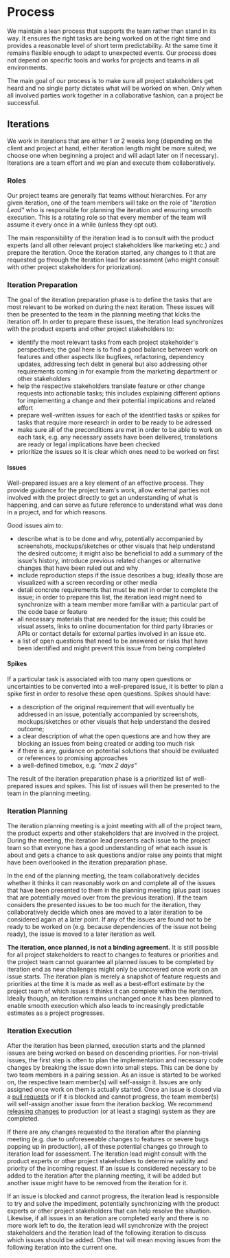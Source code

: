 # Process

We maintain a lean process that supports the team rather than stand in its way.
It ensures the right tasks are being worked on at the right time and provides a
reasonable level of short term predictability. At the same time it remains
flexible enough to adapt to unexpected events. Our process does not depend on
specific tools and works for projects and teams in all environments.

The main goal of our process is to make sure all project stakeholders get heard
and no single party dictates what will be worked on when. Only when all
involved parties work together in a collaborative fashion, can a project be
successful.

## Iterations

We work in iterations that are either 1 or 2 weeks long (depending on the
client and project at hand, either iteration length might be more suited; we
choose one when beginning a project and will adapt later on if necessary).
Iterations are a team effort and we plan and execute them collaboratively.

### Roles

Our project teams are generally flat teams without hierarchies. For any given
iteration, one of the team members will take on the role of _"Iteration Lead"_
who is responsible for planning the iteration and ensuring smooth execution.
This is a rotating role so that every member of the team will assume it every
once in a while (unless they opt out).

The main responsibility of the iteration lead is to consult with the product
experts (and all other relevant project stakeholders like marketing etc.) and
prepare the iteration. Once the iteration started, any changes to it that are
requested go through the iteration lead for assessment (who might consult with
other project stakeholders for priorization).

### Iteration Preparation

The goal of the iteration preparation phase is to define the tasks that are
most relevant to be worked on during the next iteration. These issues will then
be presented to the team in the planning meeting that kicks the iteration off.
In order to prepare these issues, the iteration lead synchronizes with the
product experts and other project stakeholders to:

* identify the most relevant tasks from each project stakeholder's
  perspectives; the goal here is to find a good balance between work on
  features and other aspects like bugfixes, refactoring, dependency updates,
  addressing tech debt in general but also addressing other requirements coming
  in for example from the marketing department or other stakeholders
* help the respective stakeholders translate feature or other change requests
  into actionable tasks; this includes explaining different options for
  implementing a change and their potential implications and related effort
* prepare well-written issues for each of the identified tasks or spikes for
  tasks that require more research in order to be ready to be adressed
* make sure all of the preconditions are met in order to be able to work on
  each task, e.g. any necessary assets have been delivered, translations are
  ready or legal implications have been checked
* prioritize the issues so it is clear which ones need to be worked on first

#### Issues

Well-prepared issues are a key element of an effective process. They provide
guidance for the project team's work, allow external parties not involved with
the project directly to get an understanding of what is happening, and can
serve as future reference to understand what was done in a project, and for
which reasons.

Good issues aim to:

* describe what is to be done and why, potentially accompanied by
  screenshots, mockups/sketches or other visuals that help understand the
  desired outcome; it might also be beneficial to add a summary of the issue's
  history, introduce previous related changes or alternative changes that have
  been ruled out and why 
* include reproduction steps if the issue describes a bug; ideally those are
  visualized with a screen recording or other media
* detail concrete requirements that must be met in order to complete the
  issue; in order to prepare this list, the iteration lead might need to
  synchronize with a team member more familiar with a particular part of the
  code base or feature
* all necessary materials that are needed for the issue; this could be visual
  assets, links to online documentation for third party libraries or APIs or
  contact details for external parties involved in an issue etc.
* a list of open questions that need to be answered or risks that have been
  identified and might prevent this issue from being completed

#### Spikes

If a particular task is associated with too many open questions or
uncertainties to be converted into a well-prepared issue, it is better to plan
a spike first in order to resolve these open questions. Spikes should have:

* a description of the original requirement that will eventually be addressed
  in an issue, potentially accompanied by screenshots, mockups/sketches or
  other visuals that help understand the desired outcome;
* a clear description of what the open questions are and how they are blocking
  an issues from being created or adding too much risk
* if there is any, guidance on potential solutions that should be evaluated or
  references to promising approaches
* a well-defined timebox, e.g. _"max 2 days"_

The result of the iteration preparation phase is a prioritized list of
well-prepared issues and spikes. This list of issues will then be presented to
the team in the planning meeting.

### Iteration Planning

The iteration planning meeting is a joint meeting with all of the project
team, the product experts and other stakeholders that are involved in the
project. During the meeting, the iteration lead presents each issue to the
project team so that everyone has a good understanding of what each issue is
about and gets a chance to ask questions and/or raise any points that might
have been overlooked in the iteration preparation phase.

In the end of the planning meeting, the team collaboratively decides whether it
thinks it can reasonably work on and complete all of the issues that have been
presented to them in the planning meeting (plus past issues that are
potentially moved over from the previous iteration). If the team considers the
presented issues to be too much for the iteration, they collaboratively decide
which ones are moved to a later iteration to be considered again at a later
point. If any of the issues are found not to be ready to be worked on (e.g.
because dependencies of the issue not being ready), the issue is moved to a
later iteration as well.

**The iteration, once planned, is not a binding agreement.** It is still
possible for all project stakeholders to react to changes to features or
priorities and the project team cannot guarantee all planned issues to be
completed by iteration end as new challenges might only be uncovered once work
on an issue starts. The iteration plan is merely a snapshot of feature requests
and priorities at the time it is made as well as a best-effort estimate by the
project team of which issues it thinks it can complete within the iteration.
Ideally though, an iteration remains unchanged once it has been planned to
enable smooth execution which also leads to increasingly predictable estimates
as a project progresses.

### Iteration Execution

After the iteration has been planned, execution starts and the planned issues
are being worked on based on descending priorities. For non-trivial issues, the
first step is often to plan the implementation and necessary code changes by
breaking the issue down into small steps. This can be done by two team members
in a pairing session. As an issue is started to be worked on, the respective
team member(s) will self-assign it. Issues are only assigned once work on them
is actually started. Once an issue is closed via a
[pull requests](../workflow/) or if it is blocked and cannot progress, the team
member(s) will self-assign another issue from the iteration backlog. We
recommend [releasing changes](../workflow/) to production (or at least a
staging) system as they are completed.

If there are any changes requested to the iteration after the planning meeting
(e.g. due to unforeseeable changes to features or severe bugs popping up in
production), all of these potential changes go through to iteration lead for
assessment. The iteration lead might consult with the product experts or other
project stakeholders to determine validity and priority of the incoming
request. If an issue is considered necessary to be added to the iteration after
the planning meeting, it will be added but another issue might have to be
removed from the iteration for it.

If an issue is blocked and cannot progress, the iteration lead is responsible
to try and solve the impediment, potentially synchronizing with the product
experts or other project stakeholders that can help resolve the situation.
Likewise, if all issues in an iteration are completed early and there is no
more work left to do, the iteration lead will synchronize with the project
stakeholders and the iteration lead of the following iteration to discuss which
issues should be added. Often that will mean moving issues from the following
iteration into the current one.
